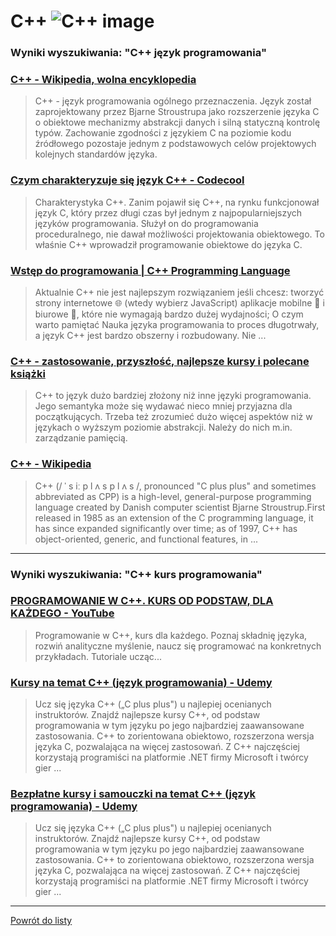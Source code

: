 # C++ ![C++ image](https://www.tiobe.com/wp-content/themes/tiobe/tiobe-index/images/C__.png)
 
### Wyniki wyszukiwania: "C++ język programowania" 
 
### [C++ - Wikipedia, wolna encyklopedia](https://pl.wikipedia.org/wiki/C++) 
 
 > C++ - język programowania ogólnego przeznaczenia. Język został zaprojektowany przez Bjarne Stroustrupa jako rozszerzenie języka C o obiektowe mechanizmy abstrakcji danych i silną statyczną kontrolę typów. Zachowanie zgodności z językiem C na poziomie kodu źródłowego pozostaje jednym z podstawowych celów projektowych kolejnych standardów języka.
 
 
 
 
### [Czym charakteryzuje się język C++ - Codecool](https://codecool.com/pl/blog/czym-charakteryzuje-sie-jezyk-c/) 
 
 > Charakterystyka C++. Zanim pojawił się C++, na rynku funkcjonował język C, który przez długi czas był jednym z najpopularniejszych języków programowania. Służył on do programowania proceduralnego, nie dawał możliwości projektowania obiektowego. To właśnie C++ wprowadził programowanie obiektowe do języka C.
 
 
 
 
### [Wstęp do programowania | C++ Programming Language](https://cpp-lang.net/pl/learn/) 
 
 > Aktualnie C++ nie jest najlepszym rozwiązaniem jeśli chcesz: tworzyć strony internetowe 🌐 (wtedy wybierz JavaScript) aplikacje mobilne 📱 i biurowe 🏢, które nie wymagają bardzo dużej wydajności; O czym warto pamiętać Nauka języka programowania to proces długotrwały, a język C++ jest bardzo obszerny i rozbudowany. Nie ...
 
 
 
 
### [C++ - zastosowanie, przyszłość, najlepsze kursy i polecane książki](https://jaki-jezyk-programowania.pl/technologie/c++/) 
 
 > C++ to język dużo bardziej złożony niż inne języki programowania. Jego semantyka może się wydawać nieco mniej przyjazna dla początkujących. Trzeba też zrozumieć dużo więcej aspektów niż w językach o wyższym poziomie abstrakcji. Należy do nich m.in. zarządzanie pamięcią.
 
 
 
 
### [C++ - Wikipedia](https://en.wikipedia.org/wiki/C++) 
 
 > C++ (/ ˈ s iː p l ʌ s p l ʌ s /, pronounced "C plus plus" and sometimes abbreviated as CPP) is a high-level, general-purpose programming language created by Danish computer scientist Bjarne Stroustrup.First released in 1985 as an extension of the C programming language, it has since expanded significantly over time; as of 1997, C++ has object-oriented, generic, and functional features, in ...
 
 
 
 

 
---
 
### Wyniki wyszukiwania: "C++ kurs programowania" 
 
### [PROGRAMOWANIE W C++. KURS OD PODSTAW, DLA KAŻDEGO - YouTube](https://www.youtube.com/playlist?list=PLOYHgt8dIdoxx0Y5wzs7CFpmBzb40PaDo) 
 
 > Programowanie w C++, kurs dla każdego. Poznaj składnię języka, rozwiń analityczne myślenie, naucz się programować na konkretnych przykładach. Tutoriale ucząc...
 
 
 
 
### [Kursy na temat C++ (język programowania) - Udemy](https://www.udemy.com/pl/topic/c-plus-plus/) 
 
 > Ucz się języka C++ („C plus plus") u najlepiej ocenianych instruktorów. Znajdź najlepsze kursy C++, od podstaw programowania w tym języku po jego najbardziej zaawansowane zastosowania. C++ to zorientowana obiektowo, rozszerzona wersja języka C, pozwalająca na więcej zastosowań. Z C++ najczęściej korzystają programiści na platformie .NET firmy Microsoft i twórcy gier ...
 
 
 
 
### [Bezpłatne kursy i samouczki na temat C++ (język programowania) - Udemy](https://www.udemy.com/pl/topic/c-plus-plus/free/) 
 
 > Ucz się języka C++ („C plus plus") u najlepiej ocenianych instruktorów. Znajdź najlepsze kursy C++, od podstaw programowania w tym języku po jego najbardziej zaawansowane zastosowania. C++ to zorientowana obiektowo, rozszerzona wersja języka C, pozwalająca na więcej zastosowań. Z C++ najczęściej korzystają programiści na platformie .NET firmy Microsoft i twórcy gier ...
 
 
 
 

 
---
 
 [Powrót do listy](../top20.md)